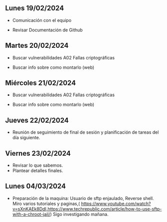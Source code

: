 ## Lunes 19/02/2024

- Comunicación con el equipo

- Revisar Documentación de Github



## Martes 20/02/2024 

- Buscar vulnerabilidades A02 Fallas criptográficas

- Buscar info sobre como montarlo (web)

## Miércoles 21/02/2024

- Buscar vulnerabilidades A02 Fallas criptográficas

- Buscar info sobre como montarlo (web)

## Jueves 22/02/2024

- Reunión de seguimiento de final de sesión y planificación de tareas del día siguiente.

## Viernes 23/02/2024

- Revisar lo que sabemos.
- Plantear detalles finales. 


## Lunes 04/03/2024

- Preparación de la maquina: Usuario de sftp enjaulado, Reverse shell. Miro varios tutoriales y paginas,( https://www.youtube.com/watch?v=sXnKAEk8DdI,https://www.techrepublic.com/article/how-to-use-sftp-with-a-chroot-jail/)
Sigo investigando mañana.